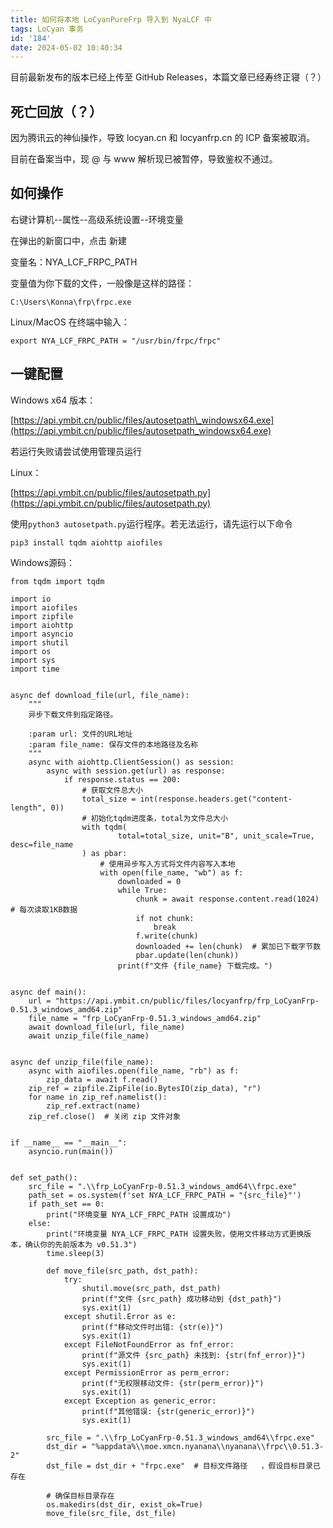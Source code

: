 ```yaml
---
title: 如何将本地 LoCyanPureFrp 导入到 NyaLCF 中
tags: LoCyan 事务
id: '184'
date: 2024-05-02 10:40:34
---
```


目前最新发布的版本已经上传至 GitHub Releases，本篇文章已经寿终正寝（？）

## 死亡回放（？）

因为腾讯云的神仙操作，导致 locyan.cn 和 locyanfrp.cn 的 ICP 备案被取消。

目前在备案当中，现 @ 与 www 解析现已被暂停，导致鉴权不通过。

## 如何操作

右键计算机--属性--高级系统设置--环境变量

在弹出的新窗口中，点击 新建

变量名：NYA\_LCF\_FRPC\_PATH

变量值为你下载的文件，一般像是这样的路径：

```
C:\Users\Konna\frp\frpc.exe
```

Linux/MacOS 在终端中输入：

```
export NYA_LCF_FRPC_PATH = "/usr/bin/frpc/frpc"
```

## 一键配置

Windows x64 版本：

[https://api.ymbit.cn/public/files/autosetpath\_windowsx64.exe](https://api.ymbit.cn/public/files/autosetpath_windowsx64.exe)

若运行失败请尝试使用管理员运行

Linux：

[https://api.ymbit.cn/public/files/autosetpath.py](https://api.ymbit.cn/public/files/autosetpath.py)

使用`python3 autosetpath.py`运行程序。若无法运行，请先运行以下命令

```
pip3 install tqdm aiohttp aiofiles
```

Windows源码：

```
from tqdm import tqdm

import io
import aiofiles
import zipfile
import aiohttp
import asyncio
import shutil
import os
import sys
import time


async def download_file(url, file_name):
    """
    异步下载文件到指定路径。

    :param url: 文件的URL地址
    :param file_name: 保存文件的本地路径及名称
    """
    async with aiohttp.ClientSession() as session:
        async with session.get(url) as response:
            if response.status == 200:
                # 获取文件总大小
                total_size = int(response.headers.get("content-length", 0))
                # 初始化tqdm进度条，total为文件总大小
                with tqdm(
                        total=total_size, unit="B", unit_scale=True, desc=file_name
                ) as pbar:
                    # 使用异步写入方式将文件内容写入本地
                    with open(file_name, "wb") as f:
                        downloaded = 0
                        while True:
                            chunk = await response.content.read(1024)  # 每次读取1KB数据
                            if not chunk:
                                break
                            f.write(chunk)
                            downloaded += len(chunk)  # 累加已下载字节数
                            pbar.update(len(chunk))
                        print(f"文件 {file_name} 下载完成。")


async def main():
    url = "https://api.ymbit.cn/public/files/locyanfrp/frp_LoCyanFrp-0.51.3_windows_amd64.zip"
    file_name = "frp_LoCyanFrp-0.51.3_windows_amd64.zip"
    await download_file(url, file_name)
    await unzip_file(file_name)


async def unzip_file(file_name):
    async with aiofiles.open(file_name, "rb") as f:
        zip_data = await f.read()
    zip_ref = zipfile.ZipFile(io.BytesIO(zip_data), "r")
    for name in zip_ref.namelist():
        zip_ref.extract(name)
    zip_ref.close()  # 关闭 zip 文件对象


if __name__ == "__main__":
    asyncio.run(main())


def set_path():
    src_file = ".\\frp_LoCyanFrp-0.51.3_windows_amd64\\frpc.exe"
    path_set = os.system(f'set NYA_LCF_FRPC_PATH = "{src_file}"')
    if path_set == 0:
        print("环境变量 NYA_LCF_FRPC_PATH 设置成功")
    else:
        print("环境变量 NYA_LCF_FRPC_PATH 设置失败，使用文件移动方式更换版本，确认你的先前版本为 v0.51.3")
        time.sleep(3)

        def move_file(src_path, dst_path):
            try:
                shutil.move(src_path, dst_path)
                print(f"文件 {src_path} 成功移动到 {dst_path}")
                sys.exit(1)
            except shutil.Error as e:
                print(f"移动文件时出错: {str(e)}")
                sys.exit(1)
            except FileNotFoundError as fnf_error:
                print(f"源文件 {src_path} 未找到: {str(fnf_error)}")
                sys.exit(1)
            except PermissionError as perm_error:
                print(f"无权限移动文件: {str(perm_error)}")
                sys.exit(1)
            except Exception as generic_error:
                print(f"其他错误: {str(generic_error)}")
                sys.exit(1)

        src_file = ".\\frp_LoCyanFrp-0.51.3_windows_amd64\\frpc.exe"
        dst_dir = "%appdata%\\moe.xmcn.nyanana\\nyanana\\frpc\\0.51.3-2"
        dst_file = dst_dir + "frpc.exe"  # 目标文件路径   ，假设目标目录已存在

        # 确保目标目录存在
        os.makedirs(dst_dir, exist_ok=True)
        move_file(src_file, dst_file)

```